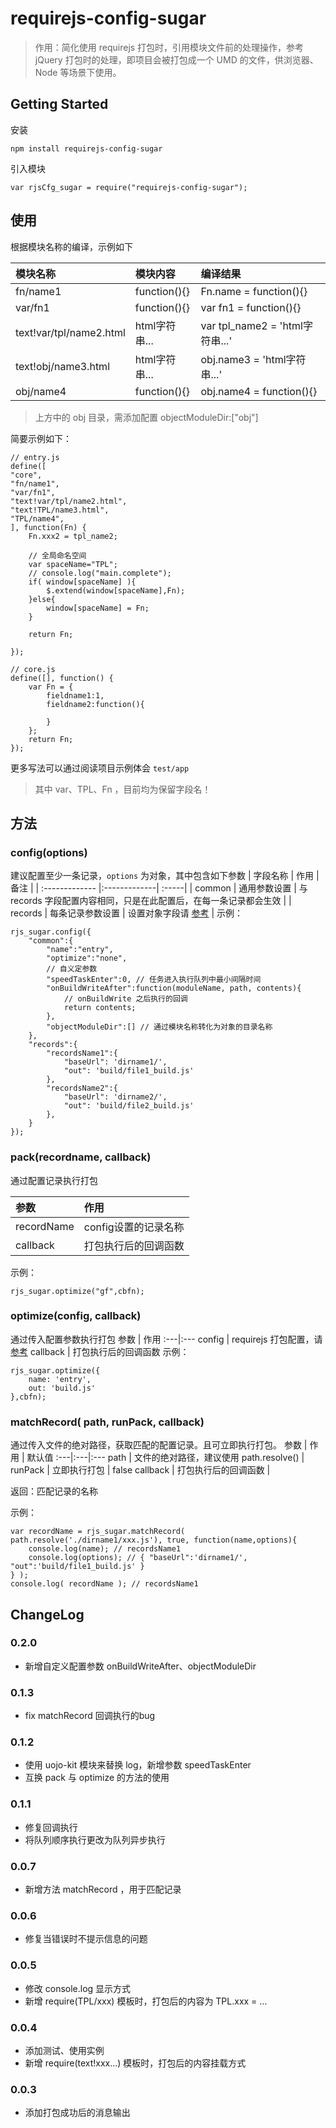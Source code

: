# requirejs-config-sugar

> 作用：简化使用 requirejs 打包时，引用模块文件前的处理操作，参考 jQuery 打包时的处理，即项目会被打包成一个 UMD 的文件，供浏览器、Node 等场景下使用。

## Getting Started

安装

`npm install requirejs-config-sugar`

引入模块

`var rjsCfg_sugar = require("requirejs-config-sugar");`

## 使用

根据模块名称的编译，示例如下

模块名称 | 模块内容 | 编译结果
:---|:---|:---
fn/name1 | function(){} | Fn.name = function(){}
var/fn1 | function(){} | var fn1 = function(){}
text!var/tpl/name2.html | html字符串... | var tpl_name2 = 'html字符串...'
text!obj/name3.html | html字符串... | obj.name3 = 'html字符串...'
obj/name4 | function(){} | obj.name4 = function(){}
> 上方中的 obj 目录，需添加配置 objectModuleDir:["obj"]

简要示例如下：

```
// entry.js
define([
"core",
"fn/name1",
"var/fn1",
"text!var/tpl/name2.html",
"text!TPL/name3.html",
"TPL/name4",
], function(Fn) {
    Fn.xxx2 = tpl_name2;
    
    // 全局命名空间
    var spaceName="TPL";
    // console.log("main.complete");
    if( window[spaceName] ){
    	$.extend(window[spaceName],Fn);
    }else{
    	window[spaceName] = Fn;
    }
    
    return Fn;

});

// core.js
define([], function() {
    var Fn = {
    	fieldname1:1,
    	fieldname2:function(){
        
    	}
    };
    return Fn;
});

```

更多写法可以通过阅读项目示例体会 `test/app`

> 其中 var、TPL、Fn ，目前均为保留字段名！

## 方法

### config(options)
建议配置至少一条记录，`options` 为对象，其中包含如下参数
| 字段名称        | 作用           | 备注  |
| :------------- |:-------------| :-----|
| common | 通用参数设置 | 与 records 字段配置内容相同，只是在此配置后，在每一条记录都会生效 |
| records | 每条记录参数设置 | 设置对象字段请 [参考](https://github.com/requirejs/r.js/blob/master/build/example.build.js) |
示例：

```
rjs_sugar.config({
    "common":{
        "name":"entry",
        "optimize":"none",
        // 自义定参数
        "speedTaskEnter":0, // 任务进入执行队列中最小间隔时间 
        "onBuildWriteAfter":function(moduleName, path, contents){
        	// onBuildWrite 之后执行的回调 
        	return contents;
        },
        "objectModuleDir":[] // 通过模块名称转化为对象的目录名称
    },
    "records":{
        "recordsName1":{
            "baseUrl": 'dirname1/',
            "out": 'build/file1_build.js'
        },
        "recordsName2":{
            "baseUrl": 'dirname2/',
            "out": 'build/file2_build.js'
        },
    }
});
```

### pack(recordname, callback)
通过配置记录执行打包

参数 | 作用
:---|:---
recordName | config设置的记录名称
callback | 打包执行后的回调函数
示例：
```
rjs_sugar.optimize("gf",cbfn);
```

### optimize(config, callback)
通过传入配置参数执行打包
参数 | 作用
:---|:---
config | requirejs 打包配置，请 [参考](https://github.com/requirejs/r.js/blob/master/build/example.build.js)
callback | 打包执行后的回调函数
示例：
```
rjs_sugar.optimize({
    name: 'entry',
    out: 'build.js'
},cbfn);
```

### matchRecord( path, runPack, callback)
通过传入文件的绝对路径，获取匹配的配置记录。且可立即执行打包。
参数 | 作用 | 默认值
:---|:---|:---
path | 文件的绝对路径，建议使用 path.resolve() | 
runPack | 立即执行打包 | false
callback | 打包执行后的回调函数 | 

返回：匹配记录的名称

示例：
```
var recordName = rjs_sugar.matchRecord( path.resolve('./dirname1/xxx.js'), true, function(name,options){
    console.log(name); // recordsName1
    console.log(options); // { "baseUrl":'dirname1/', "out":'build/file1_build.js' }
} );
console.log( recordName ); // recordsName1
```

## ChangeLog
### 0.2.0
- 新增自定义配置参数 onBuildWriteAfter、objectModuleDir

### 0.1.3
- fix matchRecord 回调执行的bug

### 0.1.2
- 使用 uojo-kit 模块来替换 log，新增参数 speedTaskEnter
- 互换 pack 与 optimize 的方法的使用

### 0.1.1
- 修复回调执行
- 将队列顺序执行更改为队列异步执行

### 0.0.7
- 新增方法 matchRecord ，用于匹配记录

### 0.0.6
- 修复当错误时不提示信息的问题

### 0.0.5
- 修改 console.log 显示方式
- 新增 require(TPL/xxx) 模板时，打包后的内容为 TPL.xxx = ...

### 0.0.4
- 添加测试、使用实例
- 新增 require(text!xxx...) 模板时，打包后的内容挂载方式

### 0.0.3
- 添加打包成功后的消息输出



